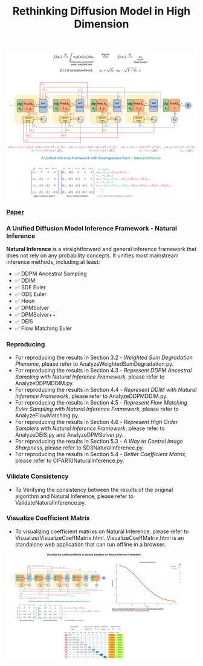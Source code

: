 <div style="text-align: center;">
	<h1 style="display:block">
		Rethinking Diffusion Model in High Dimension </span>
    </h1>
</div>
</br>



![NaturalDiffusion](degradation_inference_framework_coeff_matrix.png)

### [Paper](https://arxiv.org/abs/2503.08643) 

### A Unified Diffusion Model Inference Framework - Natural Inference

**Natural Inference** is a straightforward and general inference framework that does not rely on any probability concepts. It unifies most mainstream inference methods, including at least:

- &#x2705; DDPM Ancestral Sampling
- &#x2705; DDIM
- &#x2705; SDE Euler
- &#x2705; ODE Euler
- &#x2705; Heun
- &#x2705; DPMSolver
- &#x2705; DPMSolver++
- &#x2705; DEIS
- &#x2705; Flow Matching Euler

### Reproducing 
- For reproducing the results in Section 3.2 - *Weighted Sum Degradation Phenome*, please refer to AnalyzeWeightedSumDegradation.py.
- For reproducing the results in Section 4.3 - *Represent DDPM Ancestral Sampling with Natural Inference Framework*, please refer to AnalyzeDDPMDDIM.py.
- For reproducing the results in Section 4.4 - *Represent DDIM with Natural Inference Framework*, please refer to AnalyzeDDPMDDIM.py.
- For reproducing the results in Section 4.5 - *Represent Flow Matching Euler Sampling with Natural Inference Framework*, please refer to AnalyzeFlowMatching.py.
- For reproducing the results in Section 4.6 - *Represent High Order Samplers with Natural Inference Framework*, please refer to AnalyzeDEIS.py and AnalyzeDPMSolver.py.
- For reproducing the results in Section 5.3 - *A Way to Control Image Sharpness*, please refer to SD3NaturalInference.py.
- For reproducing the results in Section 5.4 - *Better Coefficient Matrix*, please refer to CIFAR10NaturalInference.py.


### Vilidate Consistency

- To Verifying the consistency between the results of the original algorithm and Natural Inference, please refer to ValidateNaturalInference.py.

### Visualize Coefficient Matrix

- To visualizing coefficient matrixs on Natural Inference, please refer to Visualize/VisualizeCoeffMatrix.html. VisualizeCoeffMatrix.html is an standalone web application that can run offline in a browser.

[![Visualze coefficient matrix](visualize/VisualizeCoeffMatrix.jpg)](https://www.youtube.com/watch?v=2zRA1T7wC6E)

